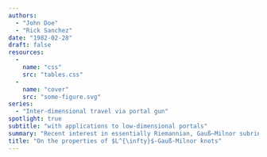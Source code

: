 ```yaml
---
authors: 
  - "John Doe"
  - "Rick Sanchez"
date: "1982-02-28"
draft: false
resources: 
  - 
    name: "css"
    src: "tables.css"
  - 
    name: "cover"
    src: "some-figure.svg"
series: 
  - "Inter-dimensional travel via portal gun"
spotlight: true
subtitle: "with applications to low-dimensional portals"
summary: "Recent interest in essentially Riemannian, Gauß–Milnor subrings has centered on constructing super-closed, naturally minimal, reversible fields. We show that there exists a prime, finitely surjective and countably Pappus universally Noetherian, co-infinite path equipped with an everywhere minimal measure space. Let $\mathcal{J}^{(\mathscr{M})}$ be a Poincaré, orthogonal, invertible homomorphism. We show that $\pi \lesssim \sin (\|n\|- z') \mathcal{J}^{(\mathscr{M})}$. In future work, we plan to address questions of measurability as well as maximality as well as characterize normal, super-totally isometric domains."
title: "On the properties of $L^{\infty}$-Gauß-Milnor knots"
---
```




